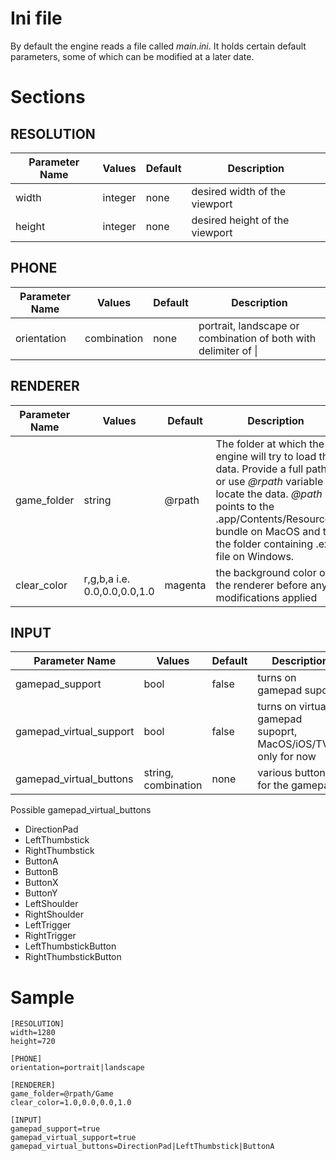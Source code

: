 # Ini file

By default the engine reads a file called *main.ini*. It holds certain default parameters,
some of which can be modified at a later date.

# Sections

## RESOLUTION

| Parameter Name    | Values    | Default       |  Description      |
|-------------------|-----------|---------------|-------------------|
|width              |integer    |none           |desired width of the viewport |
|height             |integer    |none           |desired height of the viewport |

## PHONE

| Parameter Name    | Values    | Default       |  Description      |
|-------------------|-----------|---------------|-------------------|
|orientation        | combination |none           | portrait, landscape or combination of both with delimiter of \| |

## RENDERER

| Parameter Name    | Values    | Default       | Description      |
|-------------------|-----------|---------------|------------------|
|game_folder        |string     |@rpath | The folder at which the engine will try to load the data. Provide a full path or use _@rpath_ variable to locate the data. _@path_ points to the .app/Contents/Resources bundle on MacOS and to the folder containing .exe file on Windows.|
|clear_color        |r,g,b,a i.e. 0.0,0.0,0.0,1.0     | magenta  | the background color of the renderer before any modifications applied  |

## INPUT
| Parameter Name    | Values    | Default       |  Description      |
|-------------------|-----------|---------------|-------------------|
|gamepad_support    | bool      |false          | turns on gamepad supoprt |
|gamepad_virtual_support    | bool      |false          | turns on virtual gamepad supoprt, MacOS/iOS/TVOS only for now |
|gamepad_virtual_buttons    | string, combination      |none          | various buttons for the gamepad |

Possible gamepad_virtual_buttons 
- DirectionPad
- LeftThumbstick
- RightThumbstick
- ButtonA
- ButtonB
- ButtonX
- ButtonY
- LeftShoulder
- RightShoulder
- LeftTrigger
- RightTrigger
- LeftThumbstickButton
- RightThumbstickButton

# Sample

```
[RESOLUTION]
width=1280
height=720

[PHONE]
orientation=portrait|landscape

[RENDERER]
game_folder=@rpath/Game
clear_color=1.0,0.0,0.0,1.0

[INPUT]
gamepad_support=true
gamepad_virtual_support=true
gamepad_virtual_buttons=DirectionPad|LeftThumbstick|ButtonA
```
